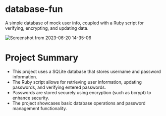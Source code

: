 # database-fun

A simple database of mock user info, coupled with a Ruby script for verifying, encrypting, and updating data.

![Screenshot from 2023-06-20 14-35-06](https://github.com/erikamaker/database-fun/assets/118931925/39611e6a-2e0d-4653-aaca-8eeb54de4186)

# Project Summary

* This project uses a SQLite database that stores username and password information.
* The Ruby script allows for retrieving user information, updating passwords, and verifying entered passwords.
* Passwords are stored securely using encryption (such as bcrypt) to enhance security.
* The project showcases basic database operations and password management functionality.
